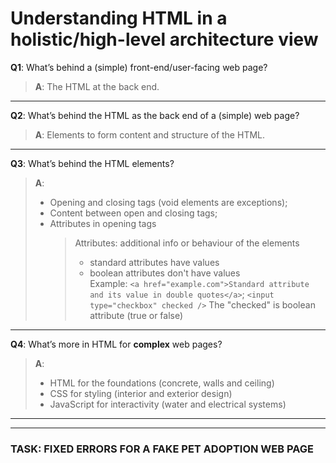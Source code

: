 # Understanding HTML in a holistic/high-level architecture view

**Q1**: What’s behind a (simple) front-end/user-facing web page?  
  >**A**: The HTML at the back end.
 
 ---
 
**Q2**: What’s behind the HTML as the back end of a (simple) web page?  
  >**A**: Elements to form content and structure of the HTML.

---

**Q3**: What’s behind the HTML elements?  
  >**A**:
  >- Opening and closing tags (void elements are exceptions);
  >- Content between open and closing tags;
  >- Attributes in opening tags
  >   > Attributes: additional info or behaviour of the elements  
  >     > - standard attributes have values  
  >     > - boolean attributes don't have values    
  >   > Example: `<a href="example.com">Standard attribute and its value in double quotes</a>`; `<input type="checkbox" checked />` The "checked" is boolean attribute (true or false)

---

**Q4**: What’s more in HTML for **complex** web pages?  
  >**A**:  
>- HTML for the foundations (concrete, walls and ceiling)
>- CSS for styling (interior and exterior design)
>- JavaScript for interactivity (water and electrical systems)

---
---

### TASK: **FIXED ERRORS FOR A FAKE PET ADOPTION WEB PAGE**
